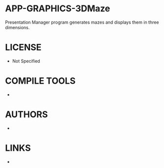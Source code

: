 APP-GRAPHICS-3DMaze
=================

Presentation Manager program generates mazes and displays them in three dimensions. 


LICENSE
===============
* Not Specified

COMPILE TOOLS
===============
* 

AUTHORS
===============
* 

LINKS
===============
* 
